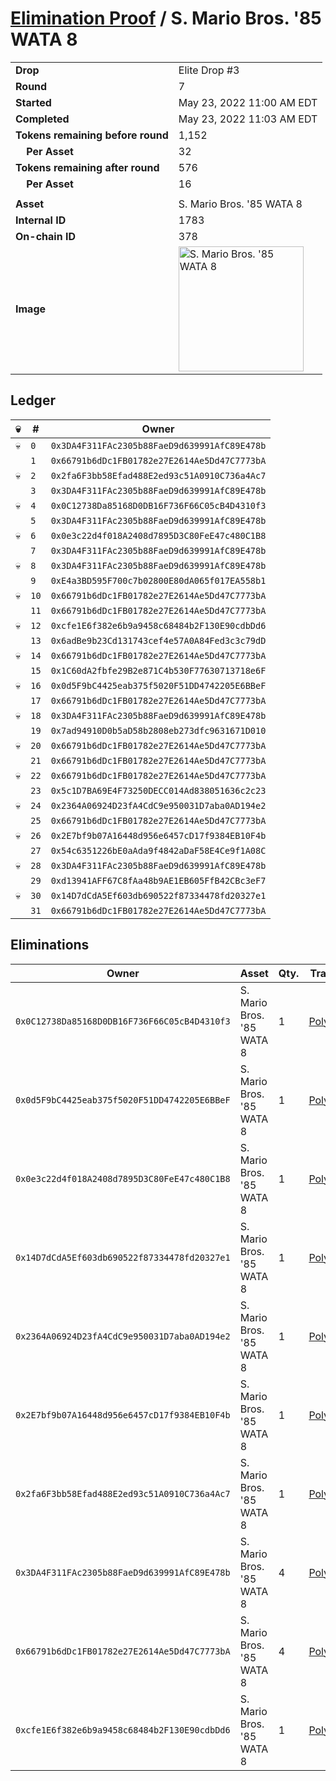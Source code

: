 # [Elimination Proof](./readme.md) / S. Mario Bros. &#039;85 WATA 8

|||
|---|---|
| **Drop** | Elite Drop #3 |
| **Round** | 7 |
| **Started** | May 23, 2022 11:00 AM EDT |
| **Completed** | May 23, 2022 11:03 AM EDT |
| **Tokens remaining before round** | 1,152 |
| **&nbsp;&nbsp;&nbsp;&nbsp;Per Asset** | 32 |
| **Tokens remaining after round** | 576 |
| **&nbsp;&nbsp;&nbsp;&nbsp;Per Asset** | 16 |
| | |
| **Asset** | S. Mario Bros. &#039;85 WATA 8 |
| **Internal ID** | 1783 |
| **On-chain ID** | 378 |
| **Image** | <img src="https://tcdn.blokpax.com/9648a5d9-189a-4d7a-81a6-fd4b31f78233/276565c95656c4433f1a0d850bc4f37dfd8743dd7ba890c3cd8c1160421f2c19.png" height="200" alt="S. Mario Bros. &#039;85 WATA 8" /> |

## Ledger

| 💀 | # | Owner |
| --- | --- | --- |
| 💀 | `0` | `0x3DA4F311FAc2305b88FaeD9d639991AfC89E478b` |
|  | `1` | `0x66791b6dDc1FB01782e27E2614Ae5Dd47C7773bA` |
| 💀 | `2` | `0x2fa6F3bb58Efad488E2ed93c51A0910C736a4Ac7` |
|  | `3` | `0x3DA4F311FAc2305b88FaeD9d639991AfC89E478b` |
| 💀 | `4` | `0x0C12738Da85168D0DB16F736F66C05cB4D4310f3` |
|  | `5` | `0x3DA4F311FAc2305b88FaeD9d639991AfC89E478b` |
| 💀 | `6` | `0x0e3c22d4f018A2408d7895D3C80FeE47c480C1B8` |
|  | `7` | `0x3DA4F311FAc2305b88FaeD9d639991AfC89E478b` |
| 💀 | `8` | `0x3DA4F311FAc2305b88FaeD9d639991AfC89E478b` |
|  | `9` | `0xE4a3BD595F700c7b02800E80dA065f017EA558b1` |
| 💀 | `10` | `0x66791b6dDc1FB01782e27E2614Ae5Dd47C7773bA` |
|  | `11` | `0x66791b6dDc1FB01782e27E2614Ae5Dd47C7773bA` |
| 💀 | `12` | `0xcfe1E6f382e6b9a9458c68484b2F130E90cdbDd6` |
|  | `13` | `0x6adBe9b23Cd131743cef4e57A0A84Fed3c3c79dD` |
| 💀 | `14` | `0x66791b6dDc1FB01782e27E2614Ae5Dd47C7773bA` |
|  | `15` | `0x1C60dA2fbfe29B2e871C4b530F77630713718e6F` |
| 💀 | `16` | `0x0d5F9bC4425eab375f5020F51DD4742205E6BBeF` |
|  | `17` | `0x66791b6dDc1FB01782e27E2614Ae5Dd47C7773bA` |
| 💀 | `18` | `0x3DA4F311FAc2305b88FaeD9d639991AfC89E478b` |
|  | `19` | `0x7ad94910D0b5aD58b2808eb273dfc9631671D010` |
| 💀 | `20` | `0x66791b6dDc1FB01782e27E2614Ae5Dd47C7773bA` |
|  | `21` | `0x66791b6dDc1FB01782e27E2614Ae5Dd47C7773bA` |
| 💀 | `22` | `0x66791b6dDc1FB01782e27E2614Ae5Dd47C7773bA` |
|  | `23` | `0x5c1D7BA69E4F73250DECC014Ad838051636c2c23` |
| 💀 | `24` | `0x2364A06924D23fA4CdC9e950031D7aba0AD194e2` |
|  | `25` | `0x66791b6dDc1FB01782e27E2614Ae5Dd47C7773bA` |
| 💀 | `26` | `0x2E7bf9b07A16448d956e6457cD17f9384EB10F4b` |
|  | `27` | `0x54c6351226bE0aAda9f4842aDaF58E4Ce9f1A08C` |
| 💀 | `28` | `0x3DA4F311FAc2305b88FaeD9d639991AfC89E478b` |
|  | `29` | `0xd13941AFF67C8fAa48b9AE1EB605FfB42CBc3eF7` |
| 💀 | `30` | `0x14D7dCdA5Ef603db690522f87334478fd20327e1` |
|  | `31` | `0x66791b6dDc1FB01782e27E2614Ae5Dd47C7773bA` |


## Eliminations

| Owner | Asset | Qty. | Transaction |
| --- | --- | --- | --- |
| `0x0C12738Da85168D0DB16F736F66C05cB4D4310f3` | S. Mario Bros. '85 WATA 8 | 1 | [Polygonscan](https://polygonscan.com/tx/0xfd39e474f942d206aa4f78e08d64cd1a53feffa617f81ab6014858bacac984d5) |
| `0x0d5F9bC4425eab375f5020F51DD4742205E6BBeF` | S. Mario Bros. '85 WATA 8 | 1 | [Polygonscan](https://polygonscan.com/tx/0xf466d0263a0f7921a3aa1741e14da73ba45b484fb201727270a03a3cc984550a) |
| `0x0e3c22d4f018A2408d7895D3C80FeE47c480C1B8` | S. Mario Bros. '85 WATA 8 | 1 | [Polygonscan](https://polygonscan.com/tx/0x22e62f118a6db6a013a10f7262668bdbd46f625010ec24338db8061c48d0906f) |
| `0x14D7dCdA5Ef603db690522f87334478fd20327e1` | S. Mario Bros. '85 WATA 8 | 1 | [Polygonscan](https://polygonscan.com/tx/0x28ecb964660aff2368917d536bdfc92c2aa776cbe2ee2cff68b13c763d20d2a5) |
| `0x2364A06924D23fA4CdC9e950031D7aba0AD194e2` | S. Mario Bros. '85 WATA 8 | 1 | [Polygonscan](https://polygonscan.com/tx/0x14bbe6c64415302544153ac708433e9bc039b0bc2421a642dfc0ccbd4b431ab5) |
| `0x2E7bf9b07A16448d956e6457cD17f9384EB10F4b` | S. Mario Bros. '85 WATA 8 | 1 | [Polygonscan](https://polygonscan.com/tx/0x15b8f84bcb52c76bb46f680721aa9ce636ed6d999c4f68088f479518c8676514) |
| `0x2fa6F3bb58Efad488E2ed93c51A0910C736a4Ac7` | S. Mario Bros. '85 WATA 8 | 1 | [Polygonscan](https://polygonscan.com/tx/0x4a0fd610fd0b8e1b9239f99bdf96cc7968a704ec88e68462bb2bb16e783fb9fa) |
| `0x3DA4F311FAc2305b88FaeD9d639991AfC89E478b` | S. Mario Bros. '85 WATA 8 | 4 | [Polygonscan](https://polygonscan.com/tx/0x4155b12fc9d033357b3f26edf355ef4a06a7a1a43508120ca8886a3e7d9467be) |
| `0x66791b6dDc1FB01782e27E2614Ae5Dd47C7773bA` | S. Mario Bros. '85 WATA 8 | 4 | [Polygonscan](https://polygonscan.com/tx/0x4a2f3156bd52c05ada786879ebe1cf7ff39473acdc64b8bf12985651542fb503) |
| `0xcfe1E6f382e6b9a9458c68484b2F130E90cdbDd6` | S. Mario Bros. '85 WATA 8 | 1 | [Polygonscan](https://polygonscan.com/tx/0x538ff046ab1133915599fd3695248a7ce82500f23e2786fbb8b576c5157e092c) |

